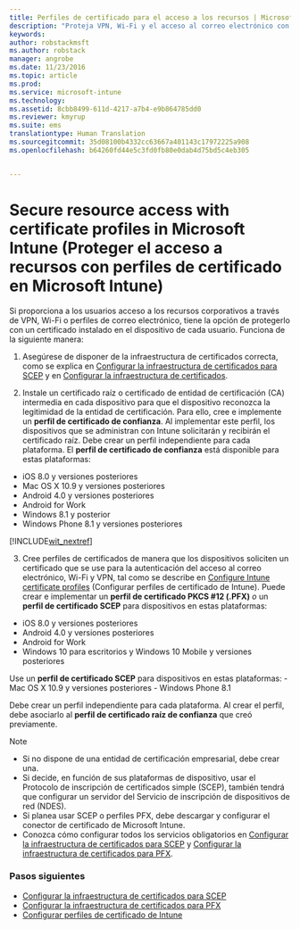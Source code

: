 ```yaml
---
title: Perfiles de certificado para el acceso a los recursos | Microsoft Intune
description: "Proteja VPN, Wi-Fi y el acceso al correo electrónico con un certificado instalado en cada dispositivo de usuario."
keywords: 
author: robstackmsft
ms.author: robstack
manager: angrobe
ms.date: 11/23/2016
ms.topic: article
ms.prod: 
ms.service: microsoft-intune
ms.technology: 
ms.assetid: 8cbb8499-611d-4217-a7b4-e9b864785dd0
ms.reviewer: kmyrup
ms.suite: ems
translationtype: Human Translation
ms.sourcegitcommit: 35d08100b4332cc63667a401143c17972225a908
ms.openlocfilehash: b64260fd44e5c3fd0fb80e0dab4d75bd5c4eb305


---
```


# <a name="secure-resource-access-with-certificate-profiles-in-microsoft-intune"></a>Secure resource access with certificate profiles in Microsoft Intune (Proteger el acceso a recursos con perfiles de certificado en Microsoft Intune)
Si proporciona a los usuarios acceso a los recursos corporativos a través de VPN, Wi-Fi o perfiles de correo electrónico, tiene la opción de protegerlo con un certificado instalado en el dispositivo de cada usuario. Funciona de la siguiente manera:

1. Asegúrese de disponer de la infraestructura de certificados correcta, como se explica en [Configurar la infraestructura de certificados para SCEP](configure-certificate-infrastructure-for-scep.md) y en [Configurar la infraestructura de certificados](configure-certificate-infrastructure-for-pfx.md).

2. Instale un certificado raíz o certificado de entidad de certificación (CA) intermedia en cada dispositivo para que el dispositivo reconozca la legitimidad de la entidad de certificación. Para ello, cree e implemente un **perfil de certificado de confianza**. Al implementar este perfil, los dispositivos que se administran con Intune solicitarán y recibirán el certificado raíz. Debe crear un perfil independiente para cada plataforma. El **perfil de certificado de confianza** está disponible para estas plataformas:
 -  iOS 8.0 y versiones posteriores
 -  Mac OS X 10.9 y versiones posteriores
 -  Android 4.0 y versiones posteriores
 -  Android for Work
 -  Windows 8.1 y posterior
 -  Windows Phone 8.1 y versiones posteriores

[!INCLUDE[wit_nextref](../includes/afw_rollout_disclaimer.md)]

3. Cree perfiles de certificados de manera que los dispositivos soliciten un certificado que se use para la autenticación del acceso al correo electrónico, Wi-Fi y VPN, tal como se describe en [Configure Intune certificate profiles](configure-intune-certificate-profiles.md) (Configurar perfiles de certificado de Intune). Puede crear e implementar un **perfil de certificado PKCS #12 (.PFX)** *o* un **perfil de certificado SCEP** para dispositivos en estas plataformas:

  -  iOS 8.0 y versiones posteriores
  -  Android 4.0 y versiones posteriores
  -  Android for Work
  -  Windows 10 para escritorios y Windows 10 Mobile y versiones posteriores

  Use un **perfil de certificado SCEP** para dispositivos en estas plataformas:
    -   Mac OS X 10.9 y versiones posteriores
    -   Windows Phone 8.1 

Debe crear un perfil independiente para cada plataforma. Al crear el perfil, debe asociarlo al **perfil de certificado raíz de confianza** que creó previamente.

> [!NOTE]           
> - Si no dispone de una entidad de certificación empresarial, debe crear una.
>- Si decide, en función de sus plataformas de dispositivo, usar el Protocolo de inscripción de certificados simple (SCEP), también tendrá que configurar un servidor del Servicio de inscripción de dispositivos de red (NDES).
>-  Si planea usar SCEP o perfiles PFX, debe descargar y configurar el conector de certificado de Microsoft Intune.
>-  Conozca cómo configurar todos los servicios obligatorios en [Configurar la infraestructura de certificados para SCEP](configure-certificate-infrastructure-for-scep.md) y [Configurar la infraestructura de certificados para PFX](configure-certificate-infrastructure-for-pfx.md).

### <a name="next-steps"></a>Pasos siguientes
- [Configurar la infraestructura de certificados para SCEP](configure-certificate-infrastructure-for-scep.md)
- [Configurar la infraestructura de certificados para PFX](configure-certificate-infrastructure-for-pfx.md)
- [Configurar perfiles de certificado de Intune](configure-intune-certificate-profiles.md)



<!--HONumber=Nov16_HO4-->


